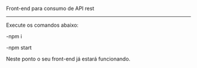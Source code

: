 Front-end para consumo de API rest
__________________________________
Execute os comandos abaixo:

-npm i

-npm start

Neste ponto o seu front-end já estará funcionando.

